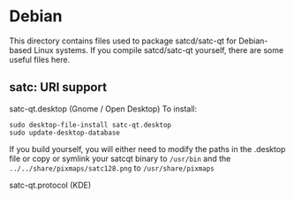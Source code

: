 
Debian
====================
This directory contains files used to package satcd/satc-qt
for Debian-based Linux systems. If you compile satcd/satc-qt yourself, there are some useful files here.

## satc: URI support ##


satc-qt.desktop  (Gnome / Open Desktop)
To install:

	sudo desktop-file-install satc-qt.desktop
	sudo update-desktop-database

If you build yourself, you will either need to modify the paths in
the .desktop file or copy or symlink your satcqt binary to `/usr/bin`
and the `../../share/pixmaps/satc128.png` to `/usr/share/pixmaps`

satc-qt.protocol (KDE)
